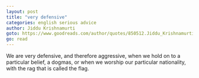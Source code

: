 ```yaml
---
layout: post
title: "very defensive"
categories: english serious advice
author: Jiddu Krishnamurti
goto: https://www.goodreads.com/author/quotes/850512.Jiddu_Krishnamurti/?ref=speak.junglestar.org
go: read
---
```

We are very defensive, and therefore aggressive, when we hold on to a particular belief, a dogmas, or when we worship our particular nationality, with the rag that is called the flag.
